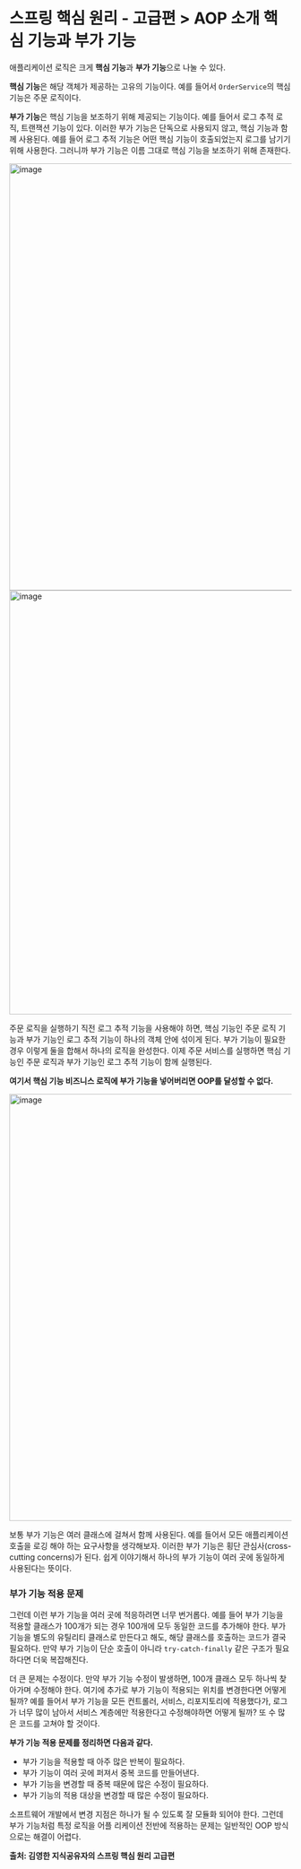 # 스프링 핵심 원리 - 고급편 > AOP 소개 핵심 기능과 부가 기능
애플리케이션 로직은 크게 **핵심 기능**과 **부가 기능**으로 나눌 수 있다.

**핵심 기능**은 해당 객체가 제공하는 고유의 기능이다. 예를 들어서 `OrderService`의 핵심 기능은 주문 로직이다.

**부가 기능**은 핵심 기능을 보조하기 위해 제공되는 기능이다. 예를 들어서 로그 추적 로직, 트랜잭션 기능이 있다.
이러한 부가 기능은 단독으로 사용되지 않고, 핵심 기능과 함께 사용된다. 예를 들어 로그 추적 기능은 어떤 핵심 기능이 호출되었는지 로그를 남기기 위해 사용한다. 그러니까 부가 기능은 이름 그대로 핵심 기능을 보조하기 위해 존재한다.

<img width="762" alt="image" src="https://github.com/user-attachments/assets/abafb0cb-bc3f-4c3c-8fd2-4b1ddff27263">

<img width="757" alt="image" src="https://github.com/user-attachments/assets/84b7b839-290a-4e23-9447-b1894935646b">

주문 로직을 실행하기 직전 로그 추적 기능을 사용해야 하면, 핵심 기능인 주문 로직 기능과 부가 기능인 로그 추적 기능이 하나의 객체 안에 섞이게 된다. 부가 기능이 필요한 경우 이렇게 둘을 합해서 하나의 로직을 완성한다. 이제 주문 서비스를 실행하면 핵심 기능인 주문 로직과 부가 기능인 로그 추적 기능이 함께 실행된다.

**여기서 핵심 기능 비즈니스 로직에 부가 기능을 넣어버리면 OOP를 달성할 수 없다.**

<img width="762" alt="image" src="https://github.com/user-attachments/assets/e4ff3617-b0c6-4dcb-ad10-03d7ad69ab09">

보통 부가 기능은 여러 클래스에 걸쳐서 함께 사용된다. 예를 들어서 모든 애플리케이션 호출을 로깅 해야 하는 요구사항을 생각해보자.
이러한 부가 기능은 횡단 관심사(cross-cutting concerns)가 된다. 쉽게 이야기해서 하나의 부가 기능이 여러 곳에 동일하게 사용된다는 뜻이다.

### 부가 기능 적용 문제
그런데 이런 부가 기능을 여러 곳에 적응하려면 너무 번거롭다. 예를 들어 부가 기능을 적용할 클래스가 100개가 되는 경우 100개에 모두 동일한 코드를 추가해야 한다.
부가 기능을 별도의 유틸리티 클래스로 만든다고 해도, 해당 클래스를 호출하는 코드가 결국 필요하다. 만약 부가 기능이 단순 호출이 아니라 `try-catch-finally` 같은 구조가 필요하다면 더욱 복잡해진다.

더 큰 문제는 수정이다. 만약 부가 기능 수정이 발생하면, 100개 클래스 모두 하나씩 찾아가며 수정해야 한다.
여기에 추가로 부가 기능이 적용되는 위치를 변경한다면 어떻게 될까?
예를 들어서 부가 기능을 모든 컨트롤러, 서비스, 리포지토리에 적용했다가, 로그가 너무 많이 남아서 서비스 계층에만 적용한다고 수정해야하면 어떻게 될까? 또 수 많은 코드를 고쳐야 할 것이다.

**부가 기능 적용 문제를 정리하면 다음과 같다.**
- 부가 기능을 적용할 때 아주 많은 반복이 필요하다.
- 부가 기능이 여러 곳에 퍼져서 중복 코드를 만들어낸다.
- 부가 기능을 변경할 때 중복 때문에 많은 수정이 필요하다.
- 부가 기능의 적용 대상을 변경할 때 많은 수정이 필요하다.

소프트웨어 개발에서 변경 지점은 하나가 될 수 있도록 잘 모듈화 되어야 한다. 그런데 부가 기능처럼 특정 로직을 어플 리케이션 전반에 적용하는 문제는 일반적인 OOP 방식으로는 해결이 어렵다.


__출처: 김영한 지식공유자의 스프링 핵심 원리 고급편__